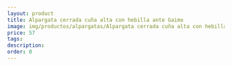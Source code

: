 ```yaml
---
layout: product
title: Alpargata cerrada cuña alta con hebilla ante Gaimo 
image: img/productos/alpargatas/Alpargata cerrada cuña alta con hebilla ante Gaimo =57.webp
price: 57
tags: 
description: 
order: 0
---
```

